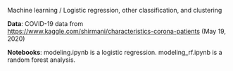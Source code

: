 Machine learning / Logistic regression, other classification, and clustering

**Data**: COVID-19 data from https://www.kaggle.com/shirmani/characteristics-corona-patients (May 19, 2020)

**Notebooks**:
  modeling.ipynb is a logistic regression.
  modeling_rf.ipynb is a random forest analysis.
